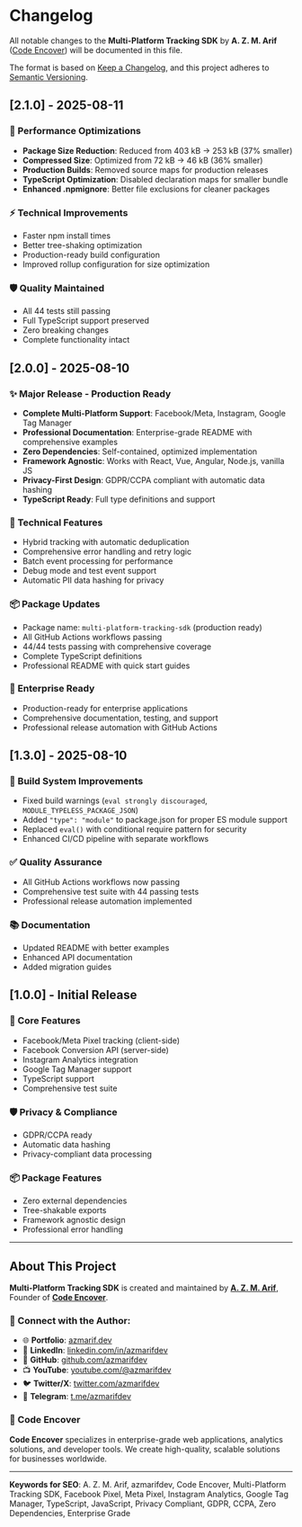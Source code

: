 # Changelog

All notable changes to the **Multi-Platform Tracking SDK** by **A. Z. M. Arif** ([Code Encover](https://github.com/azmarifdev)) will be documented in this file.

The format is based on [Keep a Changelog](https://keepachangelog.com/en/1.0.0/), and this project adheres to [Semantic Versioning](https://semver.org/spec/v2.0.0.html).

## [2.1.0] - 2025-08-11

### 🚀 Performance Optimizations
- **Package Size Reduction**: Reduced from 403 kB → 253 kB (37% smaller)
- **Compressed Size**: Optimized from 72 kB → 46 kB (36% smaller)  
- **Production Builds**: Removed source maps for production releases
- **TypeScript Optimization**: Disabled declaration maps for smaller bundle
- **Enhanced .npmignore**: Better file exclusions for cleaner packages

### ⚡ Technical Improvements
- Faster npm install times
- Better tree-shaking optimization
- Production-ready build configuration
- Improved rollup configuration for size optimization

### 🛡️ Quality Maintained
- All 44 tests still passing
- Full TypeScript support preserved
- Zero breaking changes
- Complete functionality intact

## [2.0.0] - 2025-08-10

### ✨ Major Release - Production Ready
- **Complete Multi-Platform Support**: Facebook/Meta, Instagram, Google Tag Manager
- **Professional Documentation**: Enterprise-grade README with comprehensive examples
- **Zero Dependencies**: Self-contained, optimized implementation
- **Framework Agnostic**: Works with React, Vue, Angular, Node.js, vanilla JS
- **Privacy-First Design**: GDPR/CCPA compliant with automatic data hashing
- **TypeScript Ready**: Full type definitions and support

### 🔧 Technical Features
- Hybrid tracking with automatic deduplication
- Comprehensive error handling and retry logic
- Batch event processing for performance
- Debug mode and test event support
- Automatic PII data hashing for privacy

### 📦 Package Updates
- Package name: `multi-platform-tracking-sdk` (production ready)
- All GitHub Actions workflows passing
- 44/44 tests passing with comprehensive coverage
- Complete TypeScript definitions
- Professional README with quick start guides

### 🌟 Enterprise Ready
- Production-ready for enterprise applications
- Comprehensive documentation, testing, and support
- Professional release automation with GitHub Actions

## [1.3.0] - 2025-08-10

### 🔧 Build System Improvements
- Fixed build warnings (`eval strongly discouraged`, `MODULE_TYPELESS_PACKAGE_JSON`)
- Added `"type": "module"` to package.json for proper ES module support
- Replaced `eval()` with conditional require pattern for security
- Enhanced CI/CD pipeline with separate workflows

### ✅ Quality Assurance
- All GitHub Actions workflows now passing
- Comprehensive test suite with 44 passing tests
- Professional release automation implemented

### 📚 Documentation
- Updated README with better examples
- Enhanced API documentation
- Added migration guides

## [1.0.0] - Initial Release

### 🎯 Core Features
- Facebook/Meta Pixel tracking (client-side)
- Facebook Conversion API (server-side)
- Instagram Analytics integration
- Google Tag Manager support
- TypeScript support
- Comprehensive test suite

### 🛡️ Privacy & Compliance
- GDPR/CCPA ready
- Automatic data hashing
- Privacy-compliant data processing

### 📦 Package Features
- Zero external dependencies
- Tree-shakable exports
- Framework agnostic design
- Professional error handling

---

## About This Project

**Multi-Platform Tracking SDK** is created and maintained by **[A. Z. M. Arif](https://azmarif.dev)**, Founder of **[Code Encover](https://github.com/azmarifdev)**.

### 🚀 Connect with the Author:
- 🌐 **Portfolio**: [azmarif.dev](https://azmarif.dev)
- 💼 **LinkedIn**: [linkedin.com/in/azmarifdev](https://linkedin.com/in/azmarifdev)
- 🐙 **GitHub**: [github.com/azmarifdev](https://github.com/azmarifdev)
- 📺 **YouTube**: [youtube.com/@azmarifdev](https://youtube.com/@azmarifdev)
- 🐦 **Twitter/X**: [twitter.com/azmarifdev](https://twitter.com/azmarifdev)
- 📱 **Telegram**: [t.me/azmarifdev](https://t.me/azmarifdev)

### 💼 Code Encover
**Code Encover** specializes in enterprise-grade web applications, analytics solutions, and developer tools. We create high-quality, scalable solutions for businesses worldwide.

---

**Keywords for SEO**: A. Z. M. Arif, azmarifdev, Code Encover, Multi-Platform Tracking SDK, Facebook Pixel, Meta Pixel, Instagram Analytics, Google Tag Manager, TypeScript, JavaScript, Privacy Compliant, GDPR, CCPA, Zero Dependencies, Enterprise Grade
